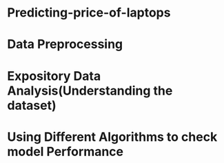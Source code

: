 # Predicting-price-of-laptops
# Data Preprocessing
# Expository Data Analysis(Understanding the dataset)
# Using Different Algorithms to check model Performance
